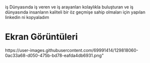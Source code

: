 iş Dünyasında iş veren ve iş arayanları kolaylıkla buluşturan ve iş dünyasında insanların kaliteli bir öz geçmişe sahip olmaları için yapılan linkedin ni kopyaladım

<h1>Ekran Görüntüleri</h1>
https://user-images.githubusercontent.com/69991414/129818060-0ac33a68-d050-475b-bd78-eafda4db6931.png"

